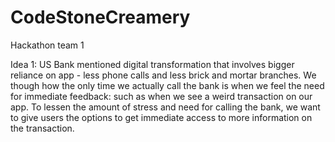 # CodeStoneCreamery
Hackathon team 1

Idea 1: US Bank mentioned digital transformation that involves bigger reliance on app - less phone calls and less brick and mortar branches. We though how the only time we actually call the bank is when we feel the need for immediate feedback: such as when we see a weird transaction on our app. To lessen the amount of stress and need for calling the bank, we want to give users the options to get immediate access to more information on the transaction.

